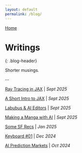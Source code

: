 ```yaml
---
layout: default
permalink: /blog/
---
```


[Home](/) 

# Writings
{: .blog-header}

Shorter musings. 

--

[Ray Tracing in JAX](/blog/jax-ray-tracer) | _Sept 2025_

[A Short Intro to JAX](/blog/jax-intro) | _Sept 2025_

[Labubus & AI Editors](/blog/ai-editors) | _Sept 2025_

[Making a Manga with AI](/blog/ai-manga/) | _Sept 2025_

[Some SF Recs](/blog/sf-recs/) | _Jan 2025_

[Keyboard #01](/blog/keyboard-build/) | _Dec 2024_

[AI Prediction Markets](/blog/ai-prediction-markets/) | _Oct 2024_
